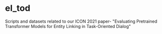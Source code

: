 # el_tod
Scripts and datasets related to our ICON 2021 paper- "Evaluating Pretrained Transformer Models for Entity Linking in Task-Oriented Dialog"
